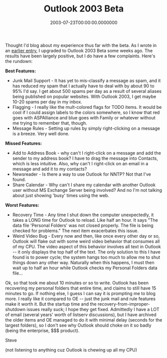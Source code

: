 ﻿---
title: Outlook 2003 Beta
date: "2003-07-23T00:00:00.0000000"
featuredImage: img/10455-featured.png
---


Thought I'd blog about my experience thus far with the beta. As I wrote in an [earlier entry](http://weblogs.asp.net/ssmith/posts/8569.aspx), I upgraded to Outlook 2003 Beta some weeks ago. The results have been largely positive, but I do have a few complaints. Here's the rundown:

**Best Features:**

- Junk Mail Support - It has yet to mis-classify a message as spam, and it has reduced my spam that I actually have to deal with by about 90 to 95% I'd say. I get about 500 spams per day as a result of several aliases being published on popular websites. With Outlook 2003, I get maybe 10-20 spams per day in my inbox.
- Flagging - I really like the mult-colored flags for TODO items. It would be cool if I could assign labels to the colors somewhere, so I know that red goes with ASPAlliance and blue goes with Family or whatever without me trying to remember that, though.
- Message Rules - Setting up rules by simply right-clicking on a message is a breeze. Very well done.

**Missed Features:**

- Add to Address Book - why can't I right-click on a message and add the sender to my address book? I have to drag the message into Contacts, which is less intuitive. Also, why can't I right-click on an email in a message and add it to my contacts?
- Newsreader - Is there a way to use Outlook for NNTP? Not that I've found.
- Share Calendar - Why can't I share my calendar with another Outlook user without MS Exchange Server being involved? And no I'm not talking about just showing 'busy' times using the web.

**Worst Features:**

- Recovery Time - Any time I shut down the computer unexpectedly, it takes a LONG time for Outlook to reload. Like half an hour. It says "The data file 'Personal Folders' was not closed properly. The file is being checked for problems." The next item exacerbates this issue.
- Weird Video Bug - Every now and then, like once every other day or so, Outlook will flake out with some weird video behavior that consumes all of my CPU. The video aspect of this behavior involves all text in Outlook -- it only displays the top half of the text. The only solution to this I have found is to power cycle; the system hangs too much to allow me to shut things down any other way. Naturally when this happens, I must then wait up to half an hour while Outlook checks my Personal Folders data file...

Ok, so that took me about 10 minutes or so to write. Outlook has been recovering my personal folders that entire time, and claims to still have 15 minutes to go. If nothing else, I guess I can say it is prompting me to blog more. I really like it compared to OE -- just the junk mail and rule features make it worth it. But the startup time and the recovery-from-improper-shutdown issues really suck; I hope they get fixed. Admittedly I have a LOT of email (several years' worth of listserv discussions), but I have archived the older items and OE managed to do it with minimal delay (seconds for the largest folders), so I don't see why Outlook should choke on it so badly (being the enterprise, $$$ product).

Steve

(not listening to anything cuz Outlook is chewing up all my CPU)


